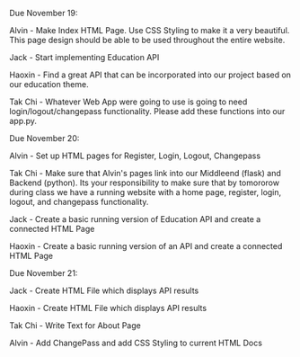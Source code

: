 Due November 19: 

Alvin - Make Index HTML Page. Use CSS Styling to make it a very beautiful. This page design should be able to be used throughout the entire website. 

Jack - Start implementing Education API 

Haoxin - Find a great API that can be incorporated into our project based on our education theme. 

Tak Chi - Whatever Web App were going to use is going to need login/logout/changepass functionality. Please add these functions into our app.py. 

Due November 20: 

Alvin - Set up HTML pages for Register, Login, Logout, Changepass

Tak Chi - Make sure that Alvin's pages link into our Middleend (flask) and Backend (python). Its your responsibility to make sure that by tomororow during class we have a running website with a home page, register, login, logout, and changepass functionality. 

Jack - Create a basic running version of Education API and create a connected HTML Page

Haoxin - Create a basic running version of an API and create a connected HTML Page

Due November 21: 

Jack - Create HTML File which displays API results 

Haoxin - Create HTML File which displays API results 

Tak Chi - Write Text for About Page 

Alvin - Add ChangePass and add CSS Styling to current HTML Docs
